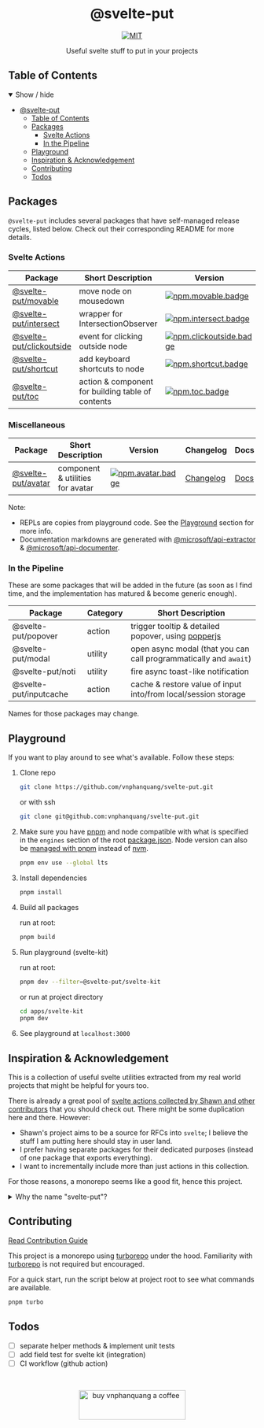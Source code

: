 <div align="center">

# @svelte-put

[![MIT][license.badge]][license]

Useful svelte stuff to put in your projects

</div>

## Table of Contents

<details open>
  <summary>Show / hide</summary>

- [@svelte-put](#svelte-put)
  - [Table of Contents](#table-of-contents)
  - [Packages](#packages)
    - [Svelte Actions](#svelte-actions)
    - [In the Pipeline](#in-the-pipeline)
  - [Playground](#playground)
  - [Inspiration & Acknowledgement](#inspiration--acknowledgement)
  - [Contributing](#contributing)
  - [Todos](#todos)

</details>

## Packages

`@svelte-put` includes several packages that have self-managed release cycles, listed below. Check out their corresponding README for more details.

### Svelte Actions

| Package | Short Description | Version | Changelog | Docs | REPL |
| --- | --- | --- | --- | --- | --- |
| [@svelte-put/movable][github.movable] | move node on mousedown | [![npm.movable.badge]][npm.movable] | [Changelog][github.movable.changelog] | [Docs][github.movable.docs] | [REPL][repl.movable] |
| [@svelte-put/intersect][github.intersect] | wrapper for IntersectionObserver | [![npm.intersect.badge]][npm.intersect] | [Changelog][github.intersect.changelog] | [Docs][github.intersect.docs] | [REPL][repl.intersect] |
| [@svelte-put/clickoutside][github.clickoutside] | event for clicking outside node | [![npm.clickoutside.badge]][npm.clickoutside] | [Changelog][github.clickoutside.changelog] | [Docs][github.clickoutside.docs] | [REPL][repl.clickoutside] |
| [@svelte-put/shortcut][github.shortcut] | add keyboard shortcuts to node | [![npm.shortcut.badge]][npm.shortcut] | [Changelog][github.shortcut.changelog] | [Docs][github.shortcut.docs] |
| [@svelte-put/toc][github.toc] | action & component for building table of contents | [![npm.toc.badge]][npm.toc] | [Changelog][github.toc.changelog] | [Docs][github.toc.docs] | [REPL][repl.toc] |

### Miscellaneous

| Package | Short Description | Version | Changelog | Docs | REPL |
| --- | --- | --- | --- | --- | --- |
| [@svelte-put/avatar][github.avatar] | component & utilities for avatar | [![npm.avatar.badge]][npm.avatar] | [Changelog][github.avatar.changelog] | [Docs][github.avatar.docs] | [REPL][repl.avatar] |

Note:

- REPLs are copies from playground code. See the [Playground](#playground) section for more info.
- Documentation markdowns are generated with [@microsoft/api-extractor] & [@microsoft/api-documenter].

### In the Pipeline

These are some packages that will be added in the future (as soon as I find time, and the implementation has matured & become generic enough).

| Package | Category | Short Description |
| --- | --- | --- |
| @svelte-put/popover | action | trigger tooltip & detailed popover, using [popperjs](https://popper.js.org/) |
| @svelte-put/modal | utility | open async modal (that you can call programmatically and `await`) |
| @svelte-put/noti | utility | fire async toast-like notification |
| @svelte-put/inputcache | action | cache & restore value of input into/from local/session storage |

Names for those packages may change.

## Playground

If you want to play around to see what's available. Follow these steps:

1. Clone repo

    ```bash
    git clone https://github.com/vnphanquang/svelte-put.git
    ```

    or with ssh

    ```bash
    git clone git@github.com:vnphanquang/svelte-put.git
    ```

2. Make sure you have [pnpm] and node compatible with what is specified in the `engines` section of the root [package.json](./package.json#engines). Node version can also be [managed with pnpm][pnpm.env] instead of [nvm].

    ```bash
    pnpm env use --global lts
    ```

3. Install dependencies

    ```bash
    pnpm install
    ```

4. Build all packages

    run at root:

    ```bash
    pnpm build
    ```

5. Run playground (svelte-kit)

    run at root:

    ```bash
    pnpm dev --filter=@svelte-put/svelte-kit
    ```

    or run at project directory

    ```bash
    cd apps/svelte-kit
    pnpm dev
    ```

6. See playground at `localhost:3000`

## Inspiration & Acknowledgement

This is a collection of useful svelte utilities extracted from my real world projects that might be helpful for yours too.

There is already a great pool of [svelte actions collected by Shawn and other contributors](https://github.com/sw-yx/svelte-actions) that you should check out. There might be some duplication here and there. However:

- Shawn's project aims to be a source for RFCs into `svelte`; I believe the stuff I am putting here should stay in user land.
- I prefer having separate packages for their dedicated purposes (instead of one package that exports everything).
- I want to incrementally include more than just actions in this collection.

For those reasons, a monorepo seems like a good fit, hence this project.

<details>
  <summary>Why the name "svelte-put"?</summary>

Because I needed to come up quickly with a name short enough & easy to remember, and it was late at night as my creativity was running low. `use` was the first option but no longer available in the npm registry. `put` came up next in mind and I stuck with it...

</details>

## Contributing

[Read Contribution Guide][github.contributing]

This project is a monorepo using [turborepo] under the hood. Familiarity with [turborepo] is not required but encouraged.

For a quick start, run the script below at project root to see what commands are available.

```bash
pnpm turbo
```

## Todos

- [ ] separate helper methods & implement unit tests
- [ ] add field test for svelte kit (integration)
- [ ] CI workflow (github action)

<br />

<div align="center">

</div>

<p align="center">
  <a href="https://www.buymeacoffee.com/vnphanquang" target="_blank">
    <img
      src="https://cdn.buymeacoffee.com/buttons/v2/default-yellow.png"
      height="60"
      width="217"
      alt="buy vnphanquang a coffee"
    />
  </a>
</p>

<!-- github specifics -->
[github.contributing]: ./CONTRIBUTING.md
[github.issues]: https://github.com/vnphanquang/svelte-action-movable/issues?q=

[github.movable]: https://github.com/vnphanquang/svelte-put/tree/main/packages/actions/movable
[github.movable.changelog]: https://github.com/vnphanquang/svelte-put/blob/main/packages/actions/movable/CHANGELOG.md
[github.movable.docs]: https://github.com/vnphanquang/svelte-put/blob/main/packages/actions/movable/api/docs/index.md

[github.intersect]: https://github.com/vnphanquang/svelte-put/tree/main/packages/actions/intersect
[github.intersect.changelog]: https://github.com/vnphanquang/svelte-put/blob/main/packages/actions/intersect/CHANGELOG.md
[github.intersect.docs]: https://github.com/vnphanquang/svelte-put/blob/main/packages/actions/intersect/api/docs/index.md

[github.clickoutside]: https://github.com/vnphanquang/svelte-put/tree/main/packages/actions/clickoutside
[github.clickoutside.changelog]: https://github.com/vnphanquang/svelte-put/blob/main/packages/actions/clickoutside/CHANGELOG.md
[github.clickoutside.docs]: https://github.com/vnphanquang/svelte-put/blob/main/packages/actions/clickoutside/api/docs/index.md

[github.shortcut]: https://github.com/vnphanquang/svelte-put/tree/main/packages/actions/shortcut
[github.shortcut.changelog]: https://github.com/vnphanquang/svelte-put/blob/main/packages/actions/shortcut/CHANGELOG.md
[github.shortcut.docs]: https://github.com/vnphanquang/svelte-put/blob/main/packages/actions/shortcut/api/docs/index.md

[github.avatar]: https://github.com/vnphanquang/svelte-put/tree/main/packages/misc/avatar
[github.avatar.changelog]: https://github.com/vnphanquang/svelte-put/blob/main/packages/misc/avatar/CHANGELOG.md
[github.avatar.docs]: https://github.com/vnphanquang/svelte-put/blob/main/packages/misc/avatar/api/docs/index.md

[github.toc]: https://github.com/vnphanquang/svelte-put/tree/main/packages/actions/toc
[github.toc.changelog]: https://github.com/vnphanquang/svelte-put/blob/main/packages/actions/toc/CHANGELOG.md
[github.toc.docs]: https://github.com/vnphanquang/svelte-put/blob/main/packages/actions/toc/api/docs/index.md

<!-- heading badge -->
[license.badge]: https://img.shields.io/badge/license-MIT-blue.svg
[license]: ./LICENSE

<!-- npm -->
[npm.movable.badge]: https://img.shields.io/npm/v/@svelte-put/movable
[npm.movable]: https://www.npmjs.com/package/@svelte-put/movable
[npm.intersect.badge]: https://img.shields.io/npm/v/@svelte-put/intersect
[npm.intersect]: https://www.npmjs.com/package/@svelte-put/intersect
[npm.clickoutside.badge]: https://img.shields.io/npm/v/@svelte-put/clickoutside
[npm.clickoutside]: https://www.npmjs.com/package/@svelte-put/clickoutside
[npm.shortcut.badge]: https://img.shields.io/npm/v/@svelte-put/shortcut
[npm.shortcut]: https://www.npmjs.com/package/@svelte-put/shortcut
[npm.avatar.badge]: https://img.shields.io/npm/v/@svelte-put/avatar
[npm.avatar]: https://www.npmjs.com/package/@svelte-put/avatar
[npm.toc.badge]: https://img.shields.io/npm/v/@svelte-put/toc
[npm.toc]: https://www.npmjs.com/package/@svelte-put/toc

<!-- svelte REPL -->
[repl.movable]: https://svelte.dev/repl/88a7c1fc2e134db7b58786d5f385fc5d
[repl.clickoutside]: https://svelte.dev/repl/9e5f9ee41c2c45aa8523993e357f6e78
[repl.intersect]: https://svelte.dev/repl/835eacce6ac44aff95a7cb0bb5ca200d
[repl.toc]: https://svelte.dev/repl/d9c896ac62cd41d49f80ffa249d292e6
[repl.avatar]: https://svelte.dev/repl/d54381946b1c4ebd8e612e4568fbbbd0

[@microsoft/api-extractor]: https://www.npmjs.com/package/@microsoft/api-extractor
[@microsoft/api-documenter]: https://www.npmjs.com/package/@microsoft/api-documenter

[pnpm]: https://pnpm.io/
[pnpm.env]: https://pnpm.io/cli/env

[turborepo]: https://turborepo.org/
[nvm]: https://github.com/nvm-sh/nvm
